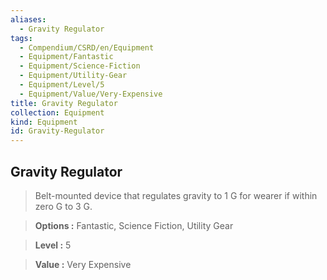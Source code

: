 ```yaml
---
aliases:
  - Gravity Regulator
tags:
  - Compendium/CSRD/en/Equipment
  - Equipment/Fantastic
  - Equipment/Science-Fiction
  - Equipment/Utility-Gear
  - Equipment/Level/5
  - Equipment/Value/Very-Expensive
title: Gravity Regulator
collection: Equipment
kind: Equipment
id: Gravity-Regulator
---
```

## Gravity Regulator    
    
>Belt-mounted device that regulates gravity to 1 G for wearer if within zero G to 3 G.    
> **Options :** Fantastic, Science Fiction, Utility Gear    
> **Level :** 5    
> **Value :** Very Expensive
